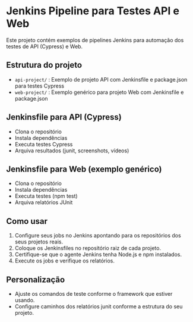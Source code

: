# Jenkins Pipeline para Testes API e Web

Este projeto contém exemplos de pipelines Jenkins para automação dos testes de API (Cypress) e Web.

## Estrutura do projeto

- `api-project/` : Exemplo de projeto API com Jenkinsfile e package.json para testes Cypress
- `web-project/` : Exemplo genérico para projeto Web com Jenkinsfile e package.json

## Jenkinsfile para API (Cypress)

- Clona o repositório
- Instala dependências
- Executa testes Cypress
- Arquiva resultados (junit, screenshots, vídeos)

## Jenkinsfile para Web (exemplo genérico)

- Clona o repositório
- Instala dependências
- Executa testes (npm test)
- Arquiva relatórios JUnit

## Como usar

1. Configure seus jobs no Jenkins apontando para os repositórios dos seus projetos reais.
2. Coloque os Jenkinsfiles no repositório raiz de cada projeto.
3. Certifique-se que o agente Jenkins tenha Node.js e npm instalados.
4. Execute os jobs e verifique os relatórios.

## Personalização

- Ajuste os comandos de teste conforme o framework que estiver usando.
- Configure caminhos dos relatórios junit conforme a estrutura do seu projeto.